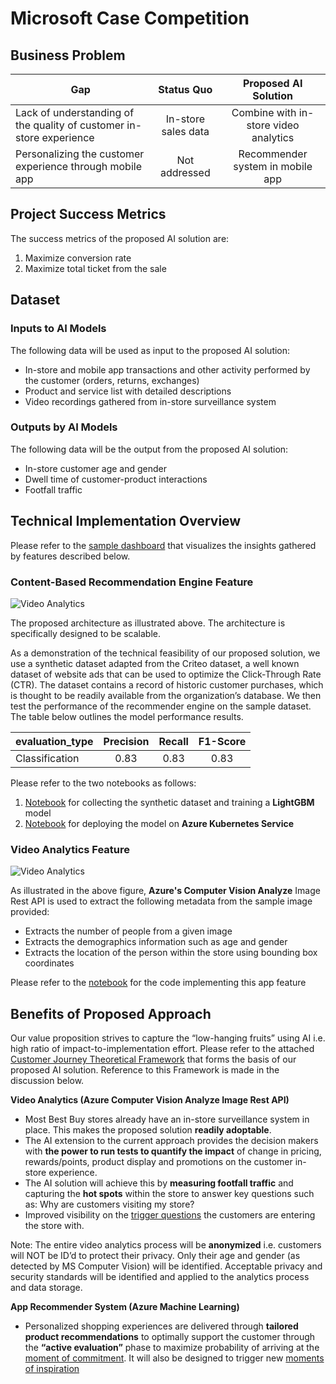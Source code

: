 # Microsoft Case Competition

## Business Problem

| Gap | Status Quo  | Proposed AI Solution  |
| ---   | :-: | :-: |
| Lack of understanding of the quality of customer in-store experience | In-store sales data | Combine with in-store video analytics |
| Personalizing the customer experience through mobile app | Not addressed | Recommender system in mobile app |

## Project Success Metrics

The success metrics of the proposed AI solution are:
1)	Maximize conversion rate 
2)	Maximize total ticket from the sale


## Dataset

### Inputs to AI Models

The following data will be used as input to the proposed AI solution:

*	In-store and mobile app transactions and other activity performed by the customer (orders, returns, exchanges)
*	Product and service list with detailed descriptions
*	Video recordings gathered from in-store surveillance system

### Outputs by AI Models

The following data will be the output from the proposed AI solution:

*	In-store customer age and gender
*	Dwell time of customer-product interactions
*	Footfall traffic

## Technical Implementation Overview
Please refer to the [sample dashboard](https://github.com/sahilsaxena21/case_competition_microsoft/blob/master/Sample%20Dashboard.pdf) that visualizes the insights gathered by features described below.

### Content-Based Recommendation Engine Feature

![Video Analytics](https://github.com/sahilsaxena21/case_competition_microsoft/blob/master/images/prototype_architecture.png)

The proposed architecture as illustrated above. The architecture is specifically designed to be scalable. 

As a demonstration of the technical feasibility of our proposed solution, we use a synthetic dataset adapted from the Criteo dataset, a well known dataset of website ads that can be used to optimize the Click-Through Rate (CTR). The dataset contains a record of historic customer purchases, which is thought to be readily available from the organization’s database. We then test the performance of the recommender engine on the sample dataset. The table below outlines the model performance results.

| evaluation_type | Precision  | Recall  | F1-Score  |
| ---   | :-: | :-: | :-:  |
| Classification | 0.83 | 0.83 | 0.83  |

Please refer to the two notebooks as follows:
1) [Notebook](https://github.com/sahilsaxena21/case_competition_microsoft/blob/master/mmlspark_lightgbm_prototype.ipynb) for collecting the synthetic dataset and training a **LightGBM** model
2) [Notebook](https://github.com/sahilsaxena21/case_competition_microsoft/blob/master/lightgbm_prototype.ipynb) for deploying the model on **Azure Kubernetes Service** 

### Video Analytics Feature

![Video Analytics](https://github.com/sahilsaxena21/case_competition_microsoft/blob/master/images/sample_image_read.JPG)

As illustrated in the above figure, **Azure's Computer Vision Analyze** Image Rest API is used to extract the following metadata from the sample image provided:
*	Extracts the number of people from a given image
*	Extracts the demographics information such as age and gender
*	Extracts the location of the person within the store using bounding box coordinates

Please refer to the [notebook](https://github.com/sahilsaxena21/case_competition_microsoft/blob/master/image_analytics.ipynb) for the code implementing this app feature

## Benefits of Proposed Approach
Our value proposition strives to capture the “low-hanging fruits” using AI i.e. high ratio of impact-to-implementation effort. Please refer to the attached [Customer Journey Theoretical Framework](https://github.com/sahilsaxena21/case_competition_microsoft/blob/master/Customer%20Journey%20Theoretical%20Framework.pdf) that forms the basis of our proposed AI solution. Reference to this Framework is made in the discussion below.

**Video Analytics (Azure Computer Vision Analyze Image Rest API)**

*	Most Best Buy stores already have an in-store surveillance system in place. This makes the proposed solution **readily adoptable**.
*	The AI extension to the current approach provides the decision makers with **the power to run tests to quantify the impact** of change in pricing, rewards/points, product display and promotions on the customer in-store experience.
*	The AI solution will achieve this by **measuring footfall traffic** and capturing the **hot spots** within the store to answer key questions such as: Why are customers visiting my store?
*	Improved visibility on the [trigger questions](https://github.com/sahilsaxena21/case_competition_microsoft/blob/master/Customer%20Journey%20Theoretical%20Framework.pdf) the customers are entering the store with.

Note: The entire video analytics process will be **anonymized** i.e. customers will NOT be ID’d to protect their privacy. Only their age and gender (as detected by MS Computer Vision) will be identified. Acceptable privacy and security standards will be identified and applied to the analytics process and data storage.

**App Recommender System (Azure Machine Learning)**

*	Personalized shopping experiences are delivered through **tailored product recommendations** to optimally support the customer through the **“active evaluation”** phase to maximize probability of arriving at the [moment of commitment](https://github.com/sahilsaxena21/case_competition_microsoft/blob/master/Customer%20Journey%20Theoretical%20Framework.pdf). It will also be designed to trigger new [moments of inspiration](https://github.com/sahilsaxena21/case_competition_microsoft/blob/master/Customer%20Journey%20Theoretical%20Framework.pdf)
